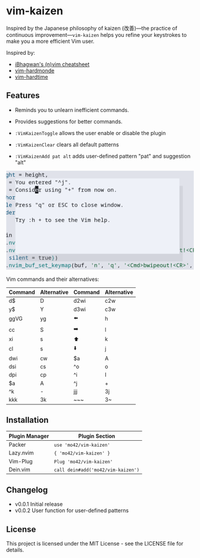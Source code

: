 # vim-kaizen
Inspired by the Japanese philosophy of kaizen (改善)—the practice of continuous
improvement—`vim-kaizen` helps you refine your keystrokes to make you a more
efficient Vim user.

Inspired by:
- [iBhagwan's (n)vim cheatsheet](https://github.com/ibhagwan/vim-cheatsheet)
- [vim-hardmonde](https://github.com/dusans/vim-hardmode)
- [vim-hardtime](https://github.com/takac/vim-hardtime)

## Features

- Reminds you to unlearn inefficient commands.
- Provides suggestions for better commands.

- `:VimKaizenToggle` allows the user enable or disable the plugin
- `:VimKaizenClear` clears all default patterns
- `:VimKaizenAdd pat alt` adds user-defined pattern "pat" and suggestion "alt"

![vim-kaizen example in Vim editor](.example.png)

Vim commands and their alternatives:

| Command  | Alternative | Command | Alternative |
| -------- | ----------- |-------- | ----------- | 
| d$       | D           | d2wi    | c2w         |
| y$       | Y           | d3wi    | c3w         |
| ggVG     | yg          | ⬅️       | h           |
| cc       | S           | ➡️       | l           |
| xi       | s           | ⬆️       | k           |
| cl       | s           | ⬇️       | j           |
| dwi      | cw          | $a      | A           |
| dsi      | cs          | ^o      | o           |
| dpi      | cp          | ^i      | I           |
| $a       | A           | ^j      | +           |
| ^k       | -           | jjj     | 3j          |
| kkk      | 3k          | ~~~     | 3~          |

## Installation

| Plugin Manager | Plugin Section |
| --- | --- |
| Packer | `use 'mo42/vim-kaizen'` |
| Lazy.nvim | `{ 'mo42/vim-kaizen' }` |
| Vim-Plug | `Plug 'mo42/vim-kaizen'` |
| Dein.vim | `call dein#add('mo42/vim-kaizen')` |

## Changelog

- v0.0.1 Initial release
- v0.0.2 User function for user-defined patterns

## License

This project is licensed under the MIT License - see the LICENSE file for details.
